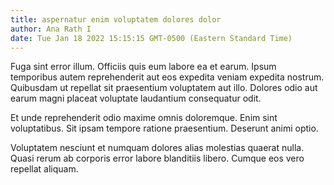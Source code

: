 ```yaml
---
title: aspernatur enim voluptatem dolores dolor
author: Ana Rath I
date: Tue Jan 18 2022 15:15:15 GMT-0500 (Eastern Standard Time)
---
```

Fuga sint error illum. Officiis quis eum labore ea et earum. Ipsum temporibus autem reprehenderit aut eos expedita veniam expedita nostrum. Quibusdam ut repellat sit praesentium voluptatem aut illo. Dolores odio aut earum magni placeat voluptate laudantium consequatur odit.

 Et unde reprehenderit odio maxime omnis doloremque. Enim sint voluptatibus. Sit ipsam tempore ratione praesentium. Deserunt animi optio.

 Voluptatem nesciunt et numquam dolores alias molestias quaerat nulla. Quasi rerum ab corporis error labore blanditiis libero. Cumque eos vero repellat aliquam.